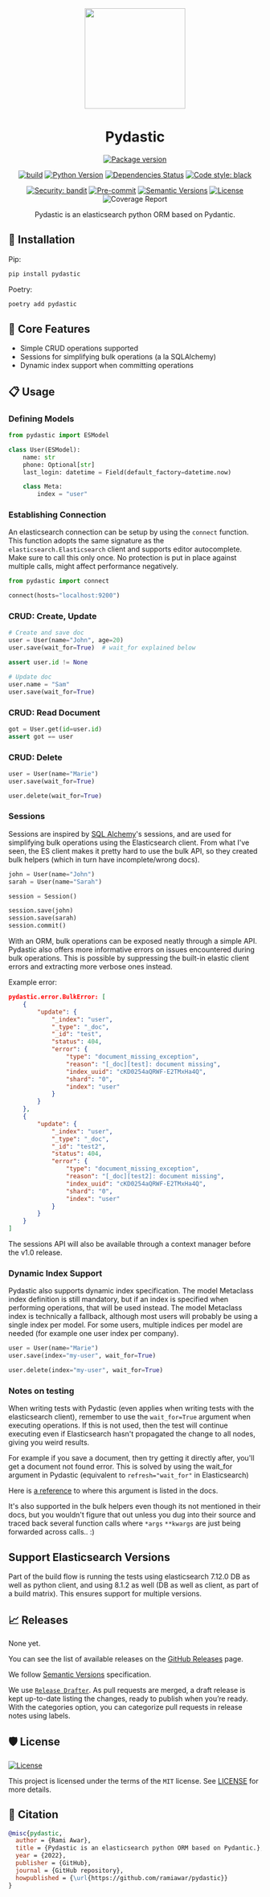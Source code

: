 <div align="center">

<img src="https://github.com/RamiAwar/pydastic/raw/main/assets/images/pydastic.png" width="200" height="200" />
<h1>Pydastic</h1>

<a href="https://pypi.org/project/pydastic" target="_blank">
    <img src="https://img.shields.io/pypi/v/pydastic?color=%2334D058&label=pypi%20package" alt="Package version">
</a>

[![build](https://github.com/RamiAwar/pydastic/actions/workflows/build.yml/badge.svg)](https://github.com/RamiAwar/pydastic/actions/workflows/build.yml)
[![Python Version](https://img.shields.io/pypi/pyversions/pydastic.svg)](https://pypi.org/project/pydastic/)
[![Dependencies Status](https://img.shields.io/badge/dependencies-up%20to%20date-brightgreen.svg)](https://github.com/ramiawar/pydastic/pulls?utf8=%E2%9C%93&q=is%3Apr%20author%3Aapp%2Fdependabot)
[![Code style: black](https://img.shields.io/badge/code%20style-black-000000.svg)](https://github.com/psf/black)

[![Security: bandit](https://img.shields.io/badge/security-bandit-green.svg)](https://github.com/PyCQA/bandit)
[![Pre-commit](https://img.shields.io/badge/pre--commit-enabled-brightgreen?logo=pre-commit&logoColor=white)](https://github.com/ramiawar/pydastic/blob/master/.pre-commit-config.yaml)
[![Semantic Versions](https://img.shields.io/badge/%20%20%F0%9F%93%A6%F0%9F%9A%80-semantic--versions-e10079.svg)](https://github.com/ramiawar/pydastic/releases)
[![License](https://img.shields.io/github/license/ramiawar/pydastic)](https://github.com/ramiawar/pydastic/blob/master/LICENSE)
![Coverage Report](https://github.com/RamiAwar/pydastic/raw/main/assets/images/coverage.svg)

Pydastic is an elasticsearch python ORM based on Pydantic.

</div>

## 💾 Installation

Pip:
```bash
pip install pydastic
```

Poetry:
```bash
poetry add pydastic
```


## 🚀 Core Features
- Simple CRUD operations supported
- Sessions for simplifying bulk operations (a la SQLAlchemy)
- Dynamic index support when committing operations


## 📋 Usage

### Defining Models
```python
from pydastic import ESModel

class User(ESModel):
    name: str
    phone: Optional[str]
    last_login: datetime = Field(default_factory=datetime.now)

    class Meta:
        index = "user"
```

### Establishing Connection
An elasticsearch connection can be setup by using the `connect` function. This function adopts the same signature as the `elasticsearch.Elasticsearch` client and supports editor autocomplete.
Make sure to call this only once. No protection is put in place against multiple calls, might affect performance negatively.

```python
from pydastic import connect

connect(hosts="localhost:9200")
```

### CRUD: Create, Update
```python
# Create and save doc
user = User(name="John", age=20)
user.save(wait_for=True)  # wait_for explained below

assert user.id != None

# Update doc
user.name = "Sam"
user.save(wait_for=True)
```

### CRUD: Read Document
```python
got = User.get(id=user.id)
assert got == user
```

### CRUD: Delete
```python
user = User(name="Marie")
user.save(wait_for=True)

user.delete(wait_for=True)
```

### Sessions
Sessions are inspired by [SQL Alchemy](https://docs.sqlalchemy.org/en/14/orm/tutorial.html)'s sessions, and are used for simplifying bulk operations using the Elasticsearch client. From what I've seen, the ES client makes it pretty hard to use the bulk API, so they created bulk helpers (which in turn have incomplete/wrong docs).


```python
john = User(name="John")
sarah = User(name="Sarah")

session = Session()

session.save(john)
session.save(sarah)
session.commit()
```

With an ORM, bulk operations can be exposed neatly through a simple API. Pydastic also offers more informative errors on issues encountered during bulk operations. This is possible by suppressing the built-in elastic client errors and extracting more verbose ones instead.

Example error:

```json
pydastic.error.BulkError: [
    {
        "update": {
            "_index": "user",
            "_type": "_doc",
            "_id": "test",
            "status": 404,
            "error": {
                "type": "document_missing_exception",
                "reason": "[_doc][test]: document missing",
                "index_uuid": "cKD0254aQRWF-E2TMxHa4Q",
                "shard": "0",
                "index": "user"
            }
        }
    },
    {
        "update": {
            "_index": "user",
            "_type": "_doc",
            "_id": "test2",
            "status": 404,
            "error": {
                "type": "document_missing_exception",
                "reason": "[_doc][test2]: document missing",
                "index_uuid": "cKD0254aQRWF-E2TMxHa4Q",
                "shard": "0",
                "index": "user"
            }
        }
    }
]
```

The sessions API will also be available through a context manager before the v1.0 release.


### Dynamic Index Support
Pydastic also supports dynamic index specification. The model Metaclass index definition is still mandatory, but if an index is specified when performing operations, that will be used instead.
The model Metaclass index is technically a fallback, although most users will probably be using a single index per model. For some users, multiple indices per model are needed (for example one user index per company).

```python
user = User(name="Marie")
user.save(index="my-user", wait_for=True)

user.delete(index="my-user", wait_for=True)
```


### Notes on testing
When writing tests with Pydastic (even applies when writing tests with the elasticsearch client), remember to use the `wait_for=True` argument when executing operations. If this is not used, then the test will continue executing even if Elasticsearch hasn't propagated the change to all nodes, giving you weird results.

For example if you save a document, then try getting it directly after, you'll get a document not found error. This is solved by using the wait_for argument in Pydastic (equivalent to `refresh="wait_for"` in Elasticsearch)

Here is [a reference](https://elasticsearch-py.readthedocs.io/en/v8.2.0/api.html#elasticsearch.Elasticsearch.index) to where this argument is listed in the docs. 

It's also supported in the bulk helpers even though its not mentioned in their docs, but you wouldn't figure that out unless you dug into their source and traced back several function calls where `*args` `**kwargs` are just being forwarded across calls.. :)

## Support Elasticsearch Versions

Part of the build flow is running the tests using elasticsearch 7.12.0 DB as well as python client, and using 8.1.2 as well (DB as well as client, as part of a build matrix).
This ensures support for multiple versions.

## 📈 Releases

None yet.

You can see the list of available releases on the [GitHub Releases](https://github.com/ramiawar/pydastic/releases) page.

We follow [Semantic Versions](https://semver.org/) specification.

We use [`Release Drafter`](https://github.com/marketplace/actions/release-drafter). As pull requests are merged, a draft release is kept up-to-date listing the changes, ready to publish when you’re ready. With the categories option, you can categorize pull requests in release notes using labels.

## 🛡 License

[![License](https://img.shields.io/github/license/ramiawar/pydastic)](https://github.com/ramiawar/pydastic/blob/master/LICENSE)

This project is licensed under the terms of the `MIT` license. See [LICENSE](https://github.com/ramiawar/pydastic/blob/master/LICENSE) for more details.

## 📃 Citation

```bibtex
@misc{pydastic,
  author = {Rami Awar},
  title = {Pydastic is an elasticsearch python ORM based on Pydantic.},
  year = {2022},
  publisher = {GitHub},
  journal = {GitHub repository},
  howpublished = {\url{https://github.com/ramiawar/pydastic}}
}
```

